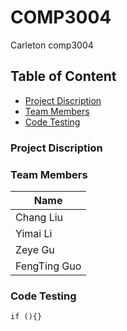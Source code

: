 # COMP3004
Carleton comp3004

##  Table of Content

- [Project Discription](#project--discription)
- [Team Members](#team--members)
- [Code Testing](#code--testing)

###  Project Discription


### Team Members
Name |
-----|
Chang Liu|
Yimai Li|
Zeye Gu|
FengTing Guo|

### Code Testing

`if (){}`

